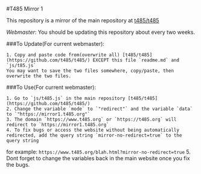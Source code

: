 #T485 Mirror 1

This repository is a mirror of the main repository at [t485/t485](https://github.com/t485/t485/)

*Webmaster*: You should be updating this repository about every two weeks.

###To Update(For current webmaster):

    1. Copy and paste code from(overwrite all) [t485/t485](https://github.com/t485/t485/) EXCEPT this file `readme.md` and `js/t85.js`
    You may want to save the two files somewhere, copy/paste, then overwrite the two files.


###To Use(For current webmaster):

    1. Go to `js/t485.js` in the main repository [t485/t485](https://github.com/t485/t485/)
    2. Change the variable `mode` to `"redirect"` and the variable `data` to `"https://mirror1.t485.org"`
    3. The domain `https://www.t485.org` or `https://t485.org` will redirect to `https://mirror1.t485.org`
    4. To fix bugs or access the website without being automatically redirected, add the query string `mirror-no-redirect=true` to the query string
for example: `https://www.t485.org/blah.html?mirror-no-redirect=true`
    5. Dont forget to change the variables back in the main website once you fix the bugs.
    
